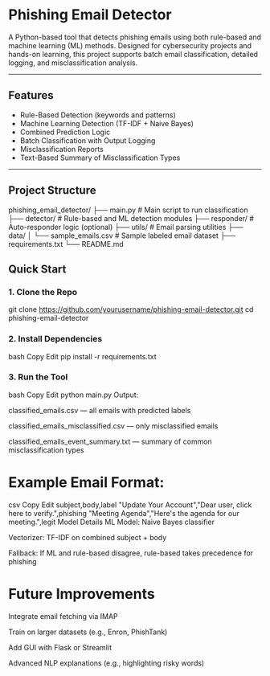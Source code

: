 # Phishing Email Detector

A Python-based tool that detects phishing emails using both rule-based and machine learning (ML) methods. Designed for cybersecurity projects and hands-on learning, this project supports batch email classification, detailed logging, and misclassification analysis.

---

## Features
- Rule-Based Detection (keywords and patterns)
- Machine Learning Detection (TF-IDF + Naive Bayes)
- Combined Prediction Logic
- Batch Classification with Output Logging
- Misclassification Reports
- Text-Based Summary of Misclassification Types

---

## Project Structure

phishing_email_detector/ 
├── main.py # Main script to run classification <br/>
├── detector/ # Rule-based and ML detection modules
├── responder/ # Auto-responder logic (optional)
├── utils/ # Email parsing utilities 
├── data/ 
│ └── sample_emails.csv # Sample labeled email dataset 
├── requirements.txt 
└── README.md

## Quick Start

### 1. Clone the Repo

git clone https://github.com/yourusername/phishing-email-detector.git
cd phishing-email-detector

### 2. Install Dependencies
bash
Copy
Edit
pip install -r requirements.txt

### 3. Run the Tool
bash
Copy
Edit
python main.py
Output:

classified_emails.csv — all emails with predicted labels

classified_emails_misclassified.csv — only misclassified emails

classified_emails_event_summary.txt — summary of common misclassification types

# Example Email Format:
csv
Copy
Edit
subject,body,label
"Update Your Account","Dear user, click here to verify.",phishing
"Meeting Agenda","Here's the agenda for our meeting.",legit
Model Details
ML Model: Naive Bayes classifier

Vectorizer: TF-IDF on combined subject + body

Fallback: If ML and rule-based disagree, rule-based takes precedence for phishing

# Future Improvements
Integrate email fetching via IMAP

Train on larger datasets (e.g., Enron, PhishTank)

Add GUI with Flask or Streamlit

Advanced NLP explanations (e.g., highlighting risky words)
